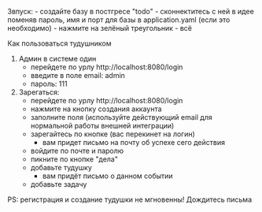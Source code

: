 Звпуск:
      - создайте базу в постгресе "todo"
      - сконнектитесь с ней в идее поменяв пароль, имя и порт для базы в application.yaml (если это необходимо)
      - нажмите на зелёный треугольник
      - всё

Как пользоваться тудушником

1. Админ в системе один
      - перейдете по урлу http://localhost:8080/login
      - введите в поле email: admin
      - пароль: 111
2. Зарегаться:
      - перейдете по урлу http://localhost:8080/login
      - нажмите на кнопку создания аккаунта
      - заполните поля (используйте действующий email для нормальной работы внешней интеграции)
      - зарегайтесь по кнопке (вас перекинет на логин)
          - вам придет письмо на почту об успехе сего действия
      - войдите по почте и паролю
      - пикните по кнопке "дела"
      - добавьте тудушку
          - вам придёт письмо о данном событии
      - добавьте задачу

PS: регистрация и создание тудушки не мгновенны! Дождитесь письма
